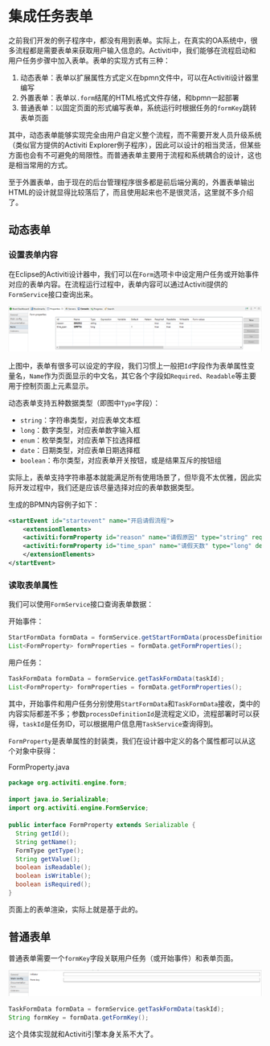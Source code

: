# 集成任务表单

之前我们开发的例子程序中，都没有用到表单。实际上，在真实的OA系统中，很多流程都是需要表单来获取用户输入信息的。Activiti中，我们能够在流程启动和用户任务步骤中加入表单。表单的实现方式有三种：

1. 动态表单：表单以扩展属性方式定义在bpmn文件中，可以在Activiti设计器里编写
2. 外置表单：表单以`.form`结尾的HTML格式文件存储，和bpmn一起部署
3. 普通表单：以固定页面的形式编写表单，系统运行时根据任务的`formKey`跳转表单页面

其中，动态表单能够实现完全由用户自定义整个流程，而不需要开发人员升级系统（类似官方提供的Activiti Explorer例子程序），因此可以设计的相当灵活，但某些方面也会有不可避免的局限性。而普通表单主要用于流程和系统耦合的设计，这也是相当常用的方式。

至于外置表单，由于现在的后台管理程序很多都是前后端分离的，外置表单输出HTML的设计就显得比较落后了，而且使用起来也不是很灵活，这里就不多介绍了。

## 动态表单

### 设置表单内容

在Eclipse的Activiti设计器中，我们可以在`Form`选项卡中设定用户任务或开始事件对应的表单内容。在流程运行过程中，表单内容可以通过Activiti提供的`FormService`接口查询出来。

![](res/1.png)

上图中，表单有很多可以设定的字段，我们习惯上一般把`Id`字段作为表单属性变量名，`Name`作为页面显示的中文名，其它各个字段如`Required`、`Readable`等主要用于控制页面上元素显示。

动态表单支持五种数据类型（即图中`Type`字段）：

* `string`：字符串类型，对应表单文本框
* `long`：数字类型，对应表单数字输入框
* `enum`：枚举类型，对应表单下拉选择框
* `date`：日期类型，对应表单日期选择框
* `boolean`：布尔类型，对应表单开关按钮，或是结果互斥的按钮组

实际上，表单支持字符串基本就能满足所有使用场景了，但毕竟不太优雅，因此实际开发过程中，我们还是应该尽量选择对应的表单数据类型。

生成的BPMN内容例子如下：
```xml
<startEvent id="startevent" name="开启请假流程">
    <extensionElements>
    <activiti:formProperty id="reason" name="请假原因" type="string" required="true"></activiti:formProperty>
    <activiti:formProperty id="time_span" name="请假天数" type="long" default="1" required="true"></activiti:formProperty>
    </extensionElements>
</startEvent>
```

### 读取表单属性

我们可以使用`FormService`接口查询表单数据：

开始事件：
```java
StartFormData formData = formService.getStartFormData(processDefinitionId);
List<FormProperty> formProperties = formData.getFormProperties();
```

用户任务：
```java
TaskFormData formData = formService.getTaskFormData(taskId);
List<FormProperty> formProperties = formData.getFormProperties();
```

其中，开始事件和用户任务分别使用`StartFormData`和`TaskFormData`接收，类中的内容实际都差不多；参数`processDefinitionId`是流程定义ID，流程部署时可以获得，`taskId`是任务ID，可以根据用户信息用`TaskService`查询得到。

`FormProperty`是表单属性的封装类，我们在设计器中定义的各个属性都可以从这个对象中获得：

FormProperty.java
```java
package org.activiti.engine.form;

import java.io.Serializable;
import org.activiti.engine.FormService;

public interface FormProperty extends Serializable {
  String getId();
  String getName();
  FormType getType();
  String getValue();
  boolean isReadable();
  boolean isWritable();
  boolean isRequired();
}
```

页面上的表单渲染，实际上就是基于此的。

## 普通表单

普通表单需要一个`formKey`字段关联用户任务（或开始事件）和表单页面。

![](res/2.png)

```java
TaskFormData formData = formService.getTaskFormData(taskId);
String formKey = formData.getFormKey();
```

这个具体实现就和Activiti引擎本身关系不大了。
